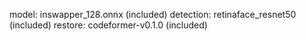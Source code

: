 model: inswapper_128.onnx (included)
detection: retinaface_resnet50 (included)
restore: codeformer-v0.1.0 (included)
